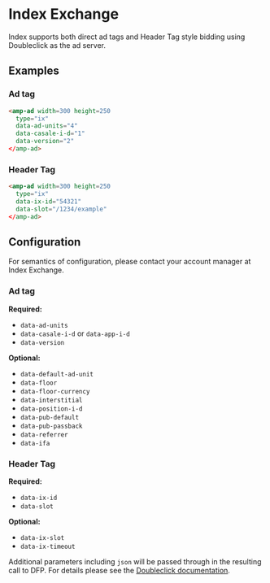 <!---
Copyright 2016 The AMP HTML Authors. All Rights Reserved.

Licensed under the Apache License, Version 2.0 (the "License");
you may not use this file except in compliance with the License.
You may obtain a copy of the License at

      http://www.apache.org/licenses/LICENSE-2.0

Unless required by applicable law or agreed to in writing, software
distributed under the License is distributed on an "AS-IS" BASIS,
WITHOUT WARRANTIES OR CONDITIONS OF ANY KIND, either express or implied.
See the License for the specific language governing permissions and
limitations under the License.
-->

# Index Exchange

Index supports both direct ad tags and Header Tag style bidding using Doubleclick as the ad server.

## Examples

### Ad tag ###

```html
<amp-ad width=300 height=250
  type="ix"
  data-ad-units="4"
  data-casale-i-d="1"
  data-version="2"
</amp-ad>
```

### Header Tag ###

```html
<amp-ad width=300 height=250
  type="ix"
  data-ix-id="54321"
  data-slot="/1234/example"
</amp-ad>
```

## Configuration

For semantics of configuration, please contact your account manager at Index Exchange.

### Ad tag ###

__Required:__

- `data-ad-units`
- `data-casale-i-d` or `data-app-i-d`
- `data-version`


__Optional:__

- `data-default-ad-unit`
- `data-floor`
- `data-floor-currency`
- `data-interstitial`
- `data-position-i-d`
- `data-pub-default`
- `data-pub-passback`
- `data-referrer`
- `data-ifa`

### Header Tag ###

__Required:__

- `data-ix-id`
- `data-slot`


__Optional:__

- `data-ix-slot`
- `data-ix-timeout`

Additional parameters including `json` will be passed through in the resulting call to DFP. For details please see the [Doubleclick documentation](https://github.com/ampproject/amphtml/blob/master/ads/google/doubleclick.md).

